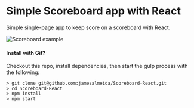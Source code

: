 # Simple Scoreboard app with React
Simple single-page app to keep score on a scoreboard with React.

![Scoreboard example](https://i.imgur.com/ep8Xv73.png)

#### Install with Git?
Checkout this repo, install dependencies, then start the gulp process with the following:

```
> git clone git@github.com:jamesalmeida/Scoreboard-React.git
> cd Scoreboard-React
> npm install
> npm start
```

